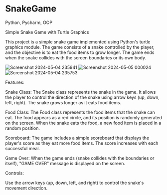 # SnakeGame
Python, Pycharm, OOP

Simple Snake Game with Turtle Graphics

This project is a simple snake game implemented using Python's turtle graphics module. 
The game consists of a snake controlled by the player, and the objective is to eat the food items 
to grow longer. The game ends when the snake collides with the screen boundaries or its own body.

![Screenshot 2024-05-04 235941](https://github.com/shanshee/SnakeGame/assets/135793255/a75be0bc-0bd5-4972-8af7-e636a2a84771)
![Screenshot 2024-05-05 000024](https://github.com/shanshee/SnakeGame/assets/135793255/d9bcc1d9-ac99-4446-98d2-fec0aff2d22c)
![Screenshot 2024-05-04 235753](https://github.com/shanshee/SnakeGame/assets/135793255/66e38c69-bc13-44ce-a423-799131b89830)

Features:

Snake Class: The Snake class represents the snake in the game. It allows the player to control 
the direction of the snake using arrow keys (up, down, left, right). The snake grows longer 
as it eats food items.

Food Class: The Food class represents the food items that the snake can eat. The food appears
as a red circle, and its position is randomly generated on the screen. When the snake eats the food,
a new food item is placed in a random position.

Scoreboard: The game includes a simple scoreboard that displays the player's score as they eat more
food items. The score increases with each successful meal.

Game Over: When the game ends (snake collides with the boundaries or itself), 
"GAME OVER" message is displayed on the screen.

Controls:

Use the arrow keys (up, down, left, and right) to control the snake's movement direction.

